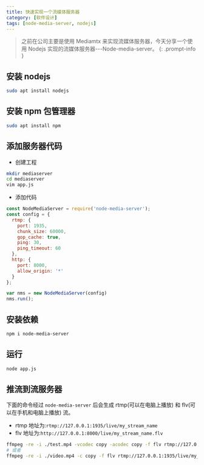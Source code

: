 ```yaml
---
title: 快速实现一个流媒体服务器
category: [软件设计]
tags: [node-media-server, nodejs]
---
```


> 之前在公司主要是使用 Mediamtx 来实现流媒体服务器，今天分享一个使用 Nodejs 实现的流媒体服务器---Node-media-server。
{: .prompt-info }

## 安装 nodejs
```bash
sudo apt install nodejs
```

## 安装 npm 包管理器
```bash
sudo apt install npm
```

## 添加服务器代码
+ 创建工程
```bash
mkdir mediaserver
cd mediaserver
vim app.js
```
+ 添加代码
```js
const NodeMediaServer = require('node-media-server');
const config = {
  rtmp: {
    port: 1935,
    chunk_size: 60000,
    gop_cache: true,
    ping: 30,
    ping_timeout: 60
  },
  http: {
    port: 8000,
    allow_origin: '*'
  }
};

var nms = new NodeMediaServer(config)
nms.run();
```

## 安装依赖
```bash
npm i node-media-server
```

## 运行
```bash
node app.js
```

## 推流到流服务器
下面的命令经过 `node-media-server` 后会生成 rtmp(可以在电脑上播放) 和 flv(可以在手机和电脑上播放) 流。
+ rtmp 地址为:`rtmp://127.0.0.1:1935/live/my_stream_name`
+ flv 地址为:`http://127.0.0.1:8000/live/my_stream_name.flv`

```bash
ffmpeg -re -i ./test.mp4 -vcodec copy -acodec copy -f flv rtmp://127.0.0.1:1935/live/my_stream_name
# 或者
ffmpeg -re -i ./video.mp4 -c copy -f flv rtmp://127.0.0.1:1935/live/my_stream_name
```
